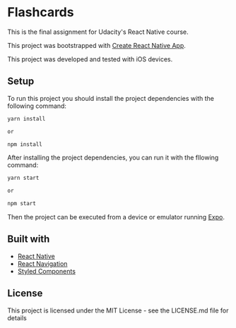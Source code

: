 # Flashcards

This is the final assignment for Udacity's React Native course.

This project was bootstrapped with [Create React Native App](https://github.com/react-community/create-react-native-app).

This project was developed and tested with iOS devices.

## Setup

To run this project you should install the project dependencies with the following command:

```bash
yarn install

or

npm install
```

After installing the project dependencies, you can run it with the fllowing command:

```bash
yarn start

or

npm start
```

Then the project can be executed from a device or emulator running [Expo](https://expo.io).

## Built with

* [React Native](https://facebook.github.io/react-native/)
* [React Navigation](https://reactnavigation.org)
* [Styled Components](https://www.styled-components.com)

## License

This project is licensed under the MIT License - see the LICENSE.md file for details
